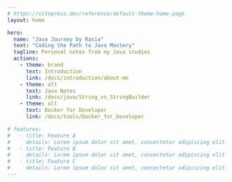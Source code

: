 ```yaml
---
# https://vitepress.dev/reference/default-theme-home-page
layout: home

hero:
  name: "Java Journey by Rasia"
  text: "Coding the Path to Java Mastery"
  tagline: Personal notes from my Java studies
  actions:
    - theme: brand
      text: Introduction
      link: /docs/introduction/about-me
    - theme: alt
      text: Java Notes
      link: /docs/java/String_vs_StringBuilder
    - theme: alt
      text: Docker for Developer
      link: /docs/tools/Docker_for_Developer

# features:
#   - title: Feature A
#     details: Lorem ipsum dolor sit amet, consectetur adipiscing elit
#   - title: Feature B
#     details: Lorem ipsum dolor sit amet, consectetur adipiscing elit
#   - title: Feature C
#     details: Lorem ipsum dolor sit amet, consectetur adipiscing elit
---
```


